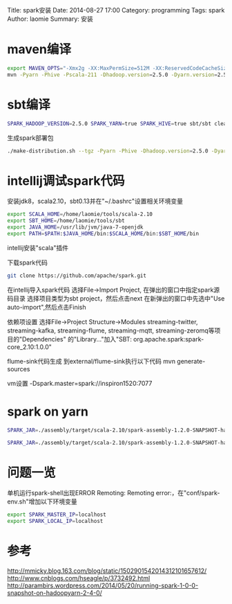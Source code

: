 Title: spark安装
Date: 2014-08-27 17:00
Category: programming
Tags: spark 
Author: laomie
Summary: 安装

maven编译
=====================
```bash
export MAVEN_OPTS="-Xmx2g -XX:MaxPermSize=512M -XX:ReservedCodeCacheSize=512m"
mvn -Pyarn -Phive -Pscala-211 -Dhadoop.version=2.5.0 -Dyarn.version=2.5.0 -DskipTests clean package
```

sbt编译
===================
```bash
SPARK_HADOOP_VERSION=2.5.0 SPARK_YARN=true SPARK_HIVE=true sbt/sbt clean assembly
```

生成spark部署包
```bash
./make-distribution.sh --tgz -Pyarn -Phive -Dhadoop.version=2.5.0 -Dyarn.version=2.5.0 -DskipTests
```

intellij调试spark代码
==============================
安装jdk8，scala2.10，sbt0.13并在"~/.bashrc"设置相关环境变量
```bash
export SCALA_HOME=/home/laomie/tools/scala-2.10
export SBT_HOME=/home/laomie/tools/sbt
export JAVA_HOME=/usr/lib/jvm/java-7-openjdk
export PATH=$PATH:$JAVA_HOME/bin:$SCALA_HOME/bin:$SBT_HOME/bin
```

intellij安装"scala"插件

下载spark代码
```bash
git clone https://github.com/apache/spark.git
```

在intellij导入spark代码
  选择File->Import Project, 在弹出的窗口中指定spark源码目录
  选择项目类型为sbt project，然后点击next
  在新弹出的窗口中先选中"Use auto-import",然后点击Finish

依赖项设置
  选择File->Project Structure->Modules 
  streaming-twitter, streaming-kafka, streaming-flume, streaming-mqtt, streaming-zeromq等项目的"Dependencies"
  的"Library..."加入"SBT: org.apache.spark:spark-core_2.10:1.0.0"

flume-sink代码生成
  到external/flume-sink执行以下代码
  mvn generate-sources

vm设置
  -Dspark.master=spark://inspiron1520:7077

spark on yarn
=========================
```bash
SPARK_JAR=./assembly/target/scala-2.10/spark-assembly-1.2.0-SNAPSHOT-hadoop2.5.0.jar HADOOP_CONF_DIR=/home/hduser/tools/hadoop2.5-single ./bin/spark-submit --master yarn --deploy-mode cluster --class org.apache.spark.examples.SparkPi --num-executors 3 --driver-memory 2g --executor-memory 1g --executor-cores 1 examples/target/scala-2.10/spark-examples-1.2.0-SNAPSHOT-hadoop2.5.0.jar

SPARK_JAR=./assembly/target/scala-2.10/spark-assembly-1.2.0-SNAPSHOT-hadoop2.5.0.jar HADOOP_CONF_DIR=/home/hduser/tools/hadoop2.5-single/etc/hadoop MASTER=yarn-client ./bin/spark-shell
```

问题一览
==========================
单机运行spark-shell出现ERROR Remoting: Remoting error:，在"conf/spark-env.sh"增加以下环境变量
```bash
export SPARK_MASTER_IP=localhost
export SPARK_LOCAL_IP=localhost
```

参考
===========================
http://mmicky.blog.163.com/blog/static/1502901542014312101657612/
http://www.cnblogs.com/hseagle/p/3732492.html
http://parambirs.wordpress.com/2014/05/20/running-spark-1-0-0-snapshot-on-hadoopyarn-2-4-0/
